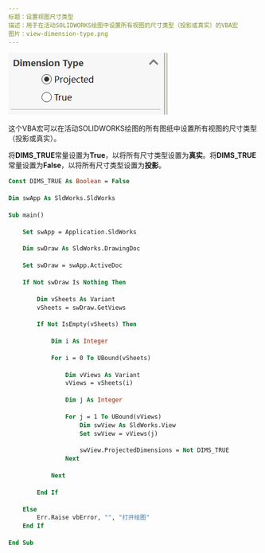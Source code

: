 ```yaml
---
标题：设置视图尺寸类型
描述：用于在活动SOLIDWORKS绘图中设置所有视图的尺寸类型（投影或真实）的VBA宏
图片：view-dimension-type.png
---
```


![视图尺寸类型](view-dimension-type.png)

这个VBA宏可以在活动SOLIDWORKS绘图的所有图纸中设置所有视图的尺寸类型（投影或真实）。

将**DIMS_TRUE**常量设置为**True**，以将所有尺寸类型设置为**真实**。将**DIMS_TRUE**常量设置为**False**，以将所有尺寸类型设置为**投影**。

```vb
Const DIMS_TRUE As Boolean = False

Dim swApp As SldWorks.SldWorks

Sub main()

    Set swApp = Application.SldWorks
    
    Dim swDraw As SldWorks.DrawingDoc
    
    Set swDraw = swApp.ActiveDoc
    
    If Not swDraw Is Nothing Then
        
        Dim vSheets As Variant
        vSheets = swDraw.GetViews
        
        If Not IsEmpty(vSheets) Then
            
            Dim i As Integer
            
            For i = 0 To UBound(vSheets)
            
                Dim vViews As Variant
                vViews = vSheets(i)
                
                Dim j As Integer
                
                For j = 1 To UBound(vViews)
                    Dim swView As SldWorks.View
                    Set swView = vViews(j)
                    
                    swView.ProjectedDimensions = Not DIMS_TRUE
                Next
            
            Next
            
        End If
        
    Else
        Err.Raise vbError, "", "打开绘图"
    End If
    
End Sub
```
